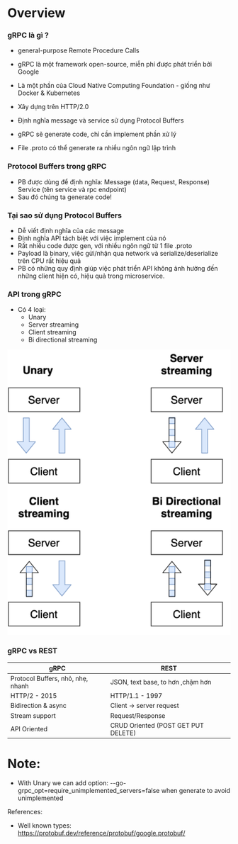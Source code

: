 # Overview
### gRPC là gì ?

- general-purpose Remote Procedure Calls
- gRPC là một framework open-source, miễn phí được phát triển bởi Google 
- Là một phần của Cloud Native Computing Foundation - giống như Docker & Kubernetes
- Xây dựng trên HTTP/2.0 

- Định nghĩa message và service sử dụng Protocol Buffers
- gRPC sẽ generate code, chỉ cần implement phần xử lý
- File .proto có thể generate ra nhiều ngôn ngữ lập trình

### Protocol Buffers trong gRPC 
- PB được dùng để định nghĩa: Message (data, Request, Response) Service (tên service và rpc endpoint)
- Sau đó chúng ta generate code!

### Tại sao sử dụng Protocol Buffers
- Dễ viết định nghĩa của các message
- Định nghĩa API tách biệt với việc implement của nó
- Rất nhiều code được gen, với nhiều ngôn ngữ từ 1 file .proto
- Payload là binary, việc gửi/nhận qua network và serialize/deserialize trên CPU  rất hiệu quả
- PB có những quy định giúp việc phát triển  API không ảnh hưởng đến những client hiện có, hiệu quả trong microservice.

### API trong gRPC
- Có 4 loại:
  - Unary
  - Server streaming
  - Client streaming
  - Bi directional streaming


![alt text](image.png)

### gRPC vs REST
| gRPC   | REST   | 
|------------|------------|
| Protocol Buffers, nhỏ, nhẹ, nhanh| JSON, text base, to hơn ,chậm hơn |
| HTTP/2 - 2015 | HTTP/1.1 - 1997 |
| Bidirection & async | Client -> server request |
| Stream support | Request/Response | 
| API Oriented | CRUD Oriented (POST GET PUT DELETE) |

# Note:
- With Unary we can add option: --go-grpc_opt=require_unimplemented_servers=false when generate to avoid unimplemented

References:
- Well known types: https://protobuf.dev/reference/protobuf/google.protobuf/